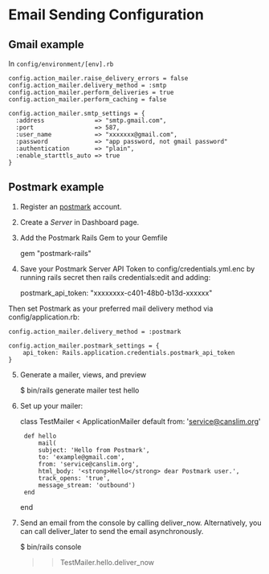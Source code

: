 # Email Sending Configuration

## Gmail example

In `config/environment/[env].rb`

    config.action_mailer.raise_delivery_errors = false
    config.action_mailer.delivery_method = :smtp
    config.action_mailer.perform_deliveries = true
    config.action_mailer.perform_caching = false

    config.action_mailer.smtp_settings = {
      :address              => "smtp.gmail.com",
      :port                 => 587,
      :user_name            => "xxxxxxx@gmail.com",
      :password             => "app password, not gmail password"
      :authentication       => "plain",
      :enable_starttls_auto => true
    }

## Postmark example

1. Register an [postmark](https://postmarkapp.com/) account.
2. Create a *Server* in Dashboard page.
3. Add the Postmark Rails Gem to your Gemfile

    gem "postmark-rails"

4. Save your Postmark Server API Token to config/credentials.yml.enc by running rails secret then rails credentials:edit and adding:

    postmark_api_token: "xxxxxxxx-c401-48b0-b13d-xxxxxx"

Then set Postmark as your preferred mail delivery method via config/application.rb:

    config.action_mailer.delivery_method = :postmark

    config.action_mailer.postmark_settings = {
        api_token: Rails.application.credentials.postmark_api_token
    }

5. Generate a mailer, views, and preview

    $ bin/rails generate mailer test hello

6. Set up your mailer:

    class TestMailer < ApplicationMailer
        default from: 'service@canslim.org'

        def hello
            mail(
            subject: 'Hello from Postmark',
            to: 'example@gmail.com',
            from: 'service@canslim.org',
            html_body: '<strong>Hello</strong> dear Postmark user.',
            track_opens: 'true',
            message_stream: 'outbound')
        end
    end

7. Send an email from the console by calling deliver_now. Alternatively, you can call deliver_later to send the email asynchronously.

    $ bin/rails console
    >> TestMailer.hello.deliver_now